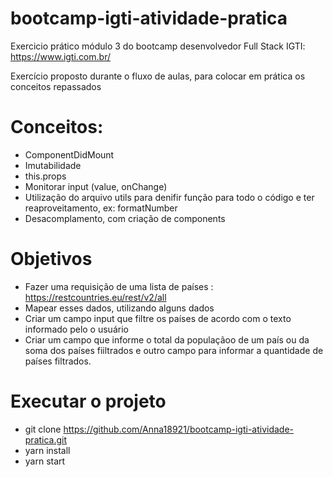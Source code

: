 # bootcamp-igti-atividade-pratica
Exercicio prático módulo 3 do bootcamp desenvolvedor Full Stack IGTI: https://www.igti.com.br/


Exercício proposto durante o fluxo de aulas, para colocar em prática os conceitos repassados

# Conceitos:
* ComponentDidMount
* Imutabilidade
* this.props
* Monitorar input (value, onChange)
* Utilização do arquivo utils para denifir função para todo o código e ter reaproveitamento, ex: formatNumber
* Desacomplamento, com criação de components 


# Objetivos

* Fazer uma requisição de uma lista de países : https://restcountries.eu/rest/v2/all
* Mapear esses dados, utilizando alguns dados
* Criar um campo input que filtre os países de acordo com o texto informado pelo o usuário
* Criar um campo que informe o total da populaçãoo de um país ou da soma dos países fiiltrados e outro campo para informar a quantidade de países filtrados.


# Executar o projeto

* git clone https://github.com/Anna18921/bootcamp-igti-atividade-pratica.git
* yarn install
* yarn start
